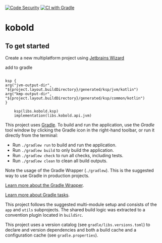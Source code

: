 [![Code Security](https://github.com/bsautner/kobold/actions/workflows/codeql.yml/badge.svg)](https://github.com/bsautner/kobold/actions/workflows/codeql.yml) [![CI with Gradle](https://github.com/bsautner/kobold/actions/workflows/gradle.yml/badge.svg)](https://github.com/bsautner/kobold/actions/workflows/gradle.yml)

# kobold

## To get started

Create a new multiplatform project using [Jetbrains Wizard](https://kmp.jetbrains.com/) 

add to gradle 
```

ksp {
arg("jvm-output-dir", "${project.layout.buildDirectory}/generated/ksp/jvm/kotlin")
arg("kmp-output-dir", "${project.layout.buildDirectory}/generated/ksp/common/kotlin")
}

    ksp(libs.kobold.ksp)
    implementation(libs.kobold.api.jvm)

```




This project uses [Gradle](https://gradle.org/).
To build and run the application, use the *Gradle* tool window by clicking the Gradle icon in the right-hand toolbar,
or run it directly from the terminal:

* Run `./gradlew run` to build and run the application.
* Run `./gradlew build` to only build the application.
* Run `./gradlew check` to run all checks, including tests.
* Run `./gradlew clean` to clean all build outputs.

Note the usage of the Gradle Wrapper (`./gradlew`).
This is the suggested way to use Gradle in production projects.

[Learn more about the Gradle Wrapper](https://docs.gradle.org/current/userguide/gradle_wrapper.html).

[Learn more about Gradle tasks](https://docs.gradle.org/current/userguide/command_line_interface.html#common_tasks).


This project follows the suggested multi-module setup and consists of the `app` and `utils` subprojects.
The shared build logic was extracted to a convention plugin located in `buildSrc`.

This project uses a version catalog (see `gradle/libs.versions.toml`) to declare and version dependencies
and both a build cache and a configuration cache (see `gradle.properties`).